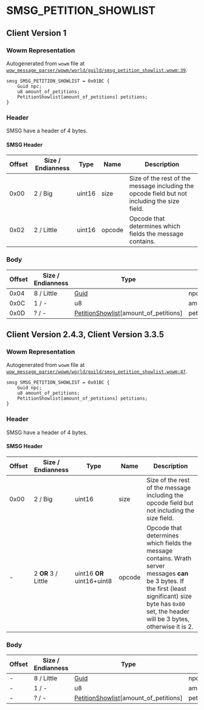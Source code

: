 # SMSG_PETITION_SHOWLIST

## Client Version 1

### Wowm Representation

Autogenerated from `wowm` file at [`wow_message_parser/wowm/world/guild/smsg_petition_showlist.wowm:39`](https://github.com/gtker/wow_messages/tree/main/wow_message_parser/wowm/world/guild/smsg_petition_showlist.wowm#L39).
```rust,ignore
smsg SMSG_PETITION_SHOWLIST = 0x01BC {
    Guid npc;
    u8 amount_of_petitions;
    PetitionShowlist[amount_of_petitions] petitions;
}
```
### Header

SMSG have a header of 4 bytes.

#### SMSG Header

| Offset | Size / Endianness | Type   | Name   | Description |
| ------ | ----------------- | ------ | ------ | ----------- |
| 0x00   | 2 / Big           | uint16 | size   | Size of the rest of the message including the opcode field but not including the size field.|
| 0x02   | 2 / Little        | uint16 | opcode | Opcode that determines which fields the message contains.|

### Body

| Offset | Size / Endianness | Type | Name | Description | Comment |
| ------ | ----------------- | ---- | ---- | ----------- | ------- |
| 0x04 | 8 / Little | [Guid](../types/packed-guid.md) | npc |  |  |
| 0x0C | 1 / - | u8 | amount_of_petitions |  |  |
| 0x0D | ? / - | [PetitionShowlist](petitionshowlist.md)[amount_of_petitions] | petitions |  |  |

## Client Version 2.4.3, Client Version 3.3.5

### Wowm Representation

Autogenerated from `wowm` file at [`wow_message_parser/wowm/world/guild/smsg_petition_showlist.wowm:47`](https://github.com/gtker/wow_messages/tree/main/wow_message_parser/wowm/world/guild/smsg_petition_showlist.wowm#L47).
```rust,ignore
smsg SMSG_PETITION_SHOWLIST = 0x01BC {
    Guid npc;
    u8 amount_of_petitions;
    PetitionShowlist[amount_of_petitions] petitions;
}
```
### Header

SMSG have a header of 4 bytes.

#### SMSG Header

| Offset | Size / Endianness | Type   | Name   | Description |
| ------ | ----------------- | ------ | ------ | ----------- |
| 0x00   | 2 / Big           | uint16 | size   | Size of the rest of the message including the opcode field but not including the size field.|
| -      | 2 **OR** 3 / Little| uint16 **OR** uint16+uint8 | opcode | Opcode that determines which fields the message contains. Wrath server messages **can** be 3 bytes. If the first (least significant) size byte has `0x80` set, the header will be 3 bytes, otherwise it is 2. |

### Body

| Offset | Size / Endianness | Type | Name | Description | Comment |
| ------ | ----------------- | ---- | ---- | ----------- | ------- |
| - | 8 / Little | [Guid](../types/packed-guid.md) | npc |  |  |
| - | 1 / - | u8 | amount_of_petitions |  |  |
| - | ? / - | [PetitionShowlist](petitionshowlist.md)[amount_of_petitions] | petitions |  |  |

